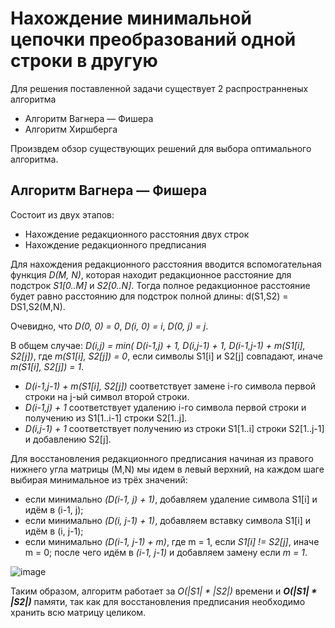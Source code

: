 # Нахождение минимальной цепочки преобразований одной строки в другую

Для решения поставленной задачи существует 2 распространненых алгоритма

  - Алгоритм Вагнера — Фишера
  - Алгоритм Хиршберга

Произвдем обзор существующих решений для выбора оптимального алгоритма.

## Алгоритм Вагнера — Фишера

Состоит из двух этапов:
  - Нахождение редакционного расстояния двух строк
  - Нахождение редакционного предписания

Для нахождения редакционного расстояния вводится вспомогательная функция *D(M, N)*, которая находит редакционное расстояние для подстрок *S1[0..M]* и *S2[0..N]*. Тогда полное редакционное расстояние будет равно расстоянию для подстрок полной длины: d(S1,S2) = DS1,S2(M,N).

Очевидно, что *D(0, 0) = 0*, *D(i, 0) = i*, *D(0, j) = j*.

В общем случае: *D(i,j) = min( D(i-1,j) + 1, D(i,j-1) + 1, D(i-1,j-1) + m(S1[i], S2[j])*,
где *m(S1[i], S2[j]) = 0*, если символы S1[i] и S2[j] совпадают, иначе *m(S1[i], S2[j]) = 1*.

  - *D(i-1,j-1) + m(S1[i], S2[j])* соответствует замене i-го символа первой строки на j-ый символ второй строки.
  - *D(i-1,j) + 1* соответствует удалению i-го символа первой строки и получению из S1[1..i-1] строки S2[1..j].
  - *D(i,j-1) + 1* соответствует получению из строки S1[1..i] строки S2[1..j-1] и добавлению S2[j].

Для восстановления редакционного предписания начиная из правого нижнего угла матрицы (M,N) мы идем в левый верхний, на каждом шаге выбирая минимальное из трёх значений:
  - если минимально *(D(i-1, j) + 1)*, добавляем удаление символа S1[i] и идём в (i-1, j);
  - если минимально *(D(i, j-1) + 1)*, добавляем вставку символа S1[i] и идём в (i, j-1);
  - если минимально *(D(i-1, j-1) + m)*, где m = 1, если *S1[i] != S2[j]*, иначе m = 0; после чего идём в *(i-1, j-1)* и добавляем замену если *m = 1*.
  
![image](https://2.downloader.disk.yandex.ru/preview/219903665cb91be063e3f47d4253b5e64ad614e8b07867f4969ffb564a71ea3e/inf/4yXdB_wd41WeNNaT6AHvbH5RE78skz8_cgVrKTM5FQ2Aqh-OAHoomHksfEY8OrTpXL-42ZGFXOQW9mRL3ueB7g%3D%3D?uid=0&filename=2017-11-01_20-53-30.png&disposition=inline&hash=&limit=0&content_type=image%2Fpng&tknv=v2&size=XXL&crop=0)

Таким образом, алгоритм работает за *O(|S1| * |S2|)* времени и ***O(|S1| * |S2|)*** памяти, так как для восстановления предписания необходимо хранить всю матрицу целиком.

